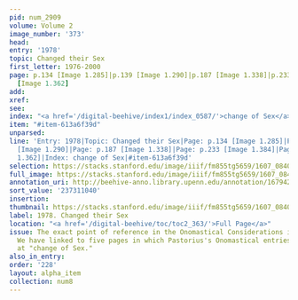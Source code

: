 ```yaml
---
pid: num_2909
volume: Volume 2
image_number: '373'
head:
entry: '1978'
topic: Changed their Sex
first_letter: 1976-2000
page: p.134 [Image 1.285]|p.139 [Image 1.290]|p.187 [Image 1.338]|p.233 [Image 1.384]|p.211
  [Image 1.362]
add:
xref:
see:
index: "<a href='/digital-beehive/index1/index_0587/'>change of Sex</a>"
item: "#item-613a6f39d"
unparsed:
line: 'Entry: 1978|Topic: Changed their Sex|Page: p.134 [Image 1.285]|Page: p.139
  [Image 1.290]|Page: p.187 [Image 1.338]|Page: p.233 [Image 1.384]|Page: p.211 [Image
  1.362]|Index: change of Sex|#item-613a6f39d'
selection: https://stacks.stanford.edu/image/iiif/fm855tg5659/1607_0840/318,1040,2304,190/full/0/default.jpg
full_image: https://stacks.stanford.edu/image/iiif/fm855tg5659/1607_0840/full/full/0/default.jpg
annotation_uri: http://beehive-anno.library.upenn.edu/annotation/1679420468934
sort_value: '237311040'
insertion:
thumbnail: https://stacks.stanford.edu/image/iiif/fm855tg5659/1607_0840/318,1040,600,180/250,/0/default.jpg
label: 1978. Changed their Sex
location: "<a href='/digital-beehive/toc/toc2_363/'>Full Page</a>"
issue: The exact point of reference in the Onomastical Considerations is unclear.
  We have linked to five pages in which Pastorius's Onomastical entries are indexed
  at "change of Sex."
also_in_entry:
order: '228'
layout: alpha_item
collection: num8
---
```

